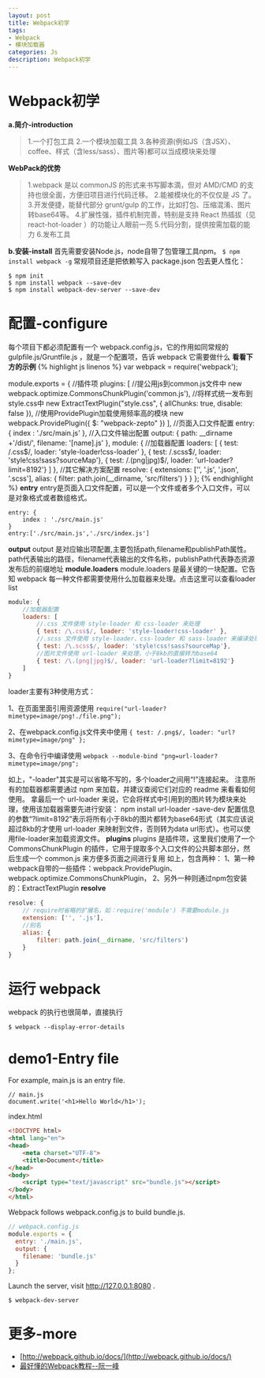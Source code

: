 ```yaml
---
layout: post
title: Webpack初学
tags:
- Webpack
- 模块加载器
categories: Js
description: Webpack初学
---
```

# Webpack初学

**a.简介-introduction**
>1.一个打包工具
>2.一个模块加载工具
>3.各种资源(例如JS（含JSX）、coffee、样式（含less/sass）、图片等)都可以当成模块来处理

**WebPack的优势**
>1.webpack 是以 commonJS 的形式来书写脚本滴，但对 AMD/CMD 的支持也很全面，方便旧项目进行代码迁移。
 2.能被模块化的不仅仅是 JS 了。
 3.开发便捷，能替代部分 grunt/gulp 的工作，比如打包、压缩混淆、图片转base64等。
 4.扩展性强，插件机制完善，特别是支持 React 热插拔（见 react-hot-loader ）的功能让人眼前一亮
 5.代码分割，提供按需加载的能力
 6.发布工具

**b.安装-install**
首先需要安装Node.js，node自带了包管理工具npm。
`$ npm install webpack -g`
常规项目还是把依赖写入 package.json 包去更人性化：
```
$ npm init
$ npm install webpack --save-dev
$ npm install webpack-dev-server --save-dev
```
# 配置-configure
每个项目下都必须配置有一个 webpack.config.js，它的作用如同常规的 gulpfile.js/Gruntfile.js ，就是一个配置项，告诉 webpack 它需要做什么
**看看下方的示例**
{% highlight js linenos %}
var webpack = require('webpack');

module.exports = {
    //插件项
    plugins: [
        //提公用js到common.js文件中
        new webpack.optimize.CommonsChunkPlugin('common.js'),
        //将样式统一发布到style.css中
        new ExtractTextPlugin("style.css", {
            allChunks: true,
            disable: false
        }),
        //使用ProvidePlugin加载使用频率高的模块
        new webpack.ProvidePlugin({
            $: "webpack-zepto"
        })
    ],
    //页面入口文件配置
    entry: {
        index : './src/main.js'
    },
    //入口文件输出配置
    output: {
        path: __dirname +'/dist/',
        filename: '[name].js'
    },
    module: {
        //加载器配置
        loaders: [
            { test: /\.css$/, loader: 'style-loader!css-loader' },
            { test: /\.scss$/, loader: 'style!css!sass?sourceMap'},
            { test: /\.(png|jpg)$/, loader: 'url-loader?limit=8192'}
        ]
    },
    //其它解决方案配置
    resolve: {
        extensions: ['', '.js', '.json', '.scss'],
        alias: {
            filter: path.join(__dirname, 'src/filters')
        }
    }
};
{% endhighlight %}
**entry**
entry是页面入口文件配置，可以是一个文件或者多个入口文件，可以是对象格式或者数组格式。
```
entry: {
    index : './src/main.js'
}
entry:['./src/main.js','./src/index.js']
```
**output**
output 是对应输出项配置,主要包括path,filename和publishPath属性。path代表输出的路径，filename代表输出的文件名称，publishPath代表静态资源发布后的前缀地址
**module.loaders**
module.loaders 是最关键的一块配置。它告知 webpack 每一种文件都需要使用什么加载器来处理。点击这里可以查看loader list
```js
module: {
    //加载器配置
    loaders: [
        //.css 文件使用 style-loader 和 css-loader 来处理
        { test: /\.css$/, loader: 'style-loader!css-loader' },
        //.scss 文件使用 style-loader、css-loader 和 sass-loader 来编译处理
        { test: /\.scss$/, loader: 'style!css!sass?sourceMap'},
        //图片文件使用 url-loader 来处理，小于8kb的直接转为base64
        { test: /\.(png|jpg)$/, loader: 'url-loader?limit=8192'}
    ]
}
```
loader主要有3种使用方式：

1、在页面里面引用资源使用
`require("url-loader?mimetype=image/png!./file.png");`

2、在webpack.config.js文件夹中使用
`{ test: /.png$/, loader: "url?mimetype=image/png" };`

3、在命令行中编译使用
`webpack --module-bind "png=url-loader?mimetype=image/png";`

如上，"-loader"其实是可以省略不写的，多个loader之间用“!”连接起来。
注意所有的加载器都需要通过 npm 来加载，并建议查阅它们对应的 readme 来看看如何使用。
拿最后一个 url-loader 来说，它会将样式中引用到的图片转为模块来处理，使用该加载器需要先进行安装：
npm install url-loader -save-dev
配置信息的参数“?limit=8192”表示将所有小于8kb的图片都转为base64形式（其实应该说超过8kb的才使用 url-loader 来映射到文件，否则转为data url形式）。也可以使用file-loader来加载资源文件。
**plugins**
plugins 是插件项，这里我们使用了一个 CommonsChunkPlugin 的插件，它用于提取多个入口文件的公共脚本部分，然后生成一个 common.js 来方便多页面之间进行复用
如上，包含两种：
1、第一种webpack自带的一些插件：webpack.ProvidePlugin、webpack.optimize.CommonsChunkPlugin，
2、另外一种则通过npm包安装的：ExtractTextPlugin
**resolve**
```js
resolve: {
    // require时省略的扩展名，如：require('module') 不需要module.js
    extension: ['', '.js'],
    //别名
    alias: {
        filter: path.join(__dirname, 'src/filters')
    }
}
```
# 运行 webpack
webpack 的执行也很简单，直接执行
```
$ webpack --display-error-details
```
# demo1-Entry file
For example, main.js is an entry file.
```
// main.js
document.write('<h1>Hello World</h1>');
```
index.html
```html
<!DOCTYPE html>
<html lang="en">
<head>
	<meta charset="UTF-8">
	<title>Document</title>
</head>
<body>
    <script type="text/javascript" src="bundle.js"></script>
</body>
</html>
```
Webpack follows webpack.config.js to build bundle.js.
```js
// webpack.config.js
module.exports = {
  entry: './main.js',
  output: {
    filename: 'bundle.js'
  }
};
```
Launch the server, visit http://127.0.0.1:8080 .
```
$ webpack-dev-server
```



# 更多-more
* [http://webpack.github.io/docs/](http://webpack.github.io/docs/)
* [最好懂的Webpack教程--阮一峰](https://github.com/ruanyf/webpack-demos#demo01-entry-file-source)

